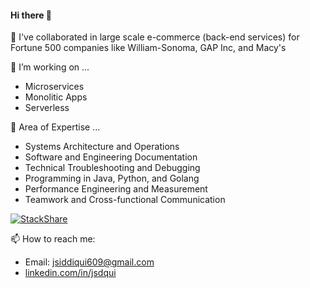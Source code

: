 #### Hi there 👋

👯 I've collaborated in large scale e-commerce (back-end services) for Fortune 500 companies like William-Sonoma, GAP Inc, and Macy's

🔭 I’m working on ...
- Microservices
- Monolitic Apps
- Serverless

💞️ Area of Expertise ... 
- Systems Architecture and Operations 
- Software and Engineering Documentation
- Technical Troubleshooting and Debugging 
- Programming in Java, Python, and Golang
- Performance Engineering and Measurement 
- Teamwork and Cross-functional Communication

[![StackShare](http://img.shields.io/badge/tech-stack-0690fa.svg?style=flat)](https://stackshare.io/jsiddiqui609/my-stack)



📫 How to reach me:

- Email: jsiddiqui609@gmail.com 
- [linkedin.com/in/jsdqui](https://www.linkedin.com/in/jsdqui/)
